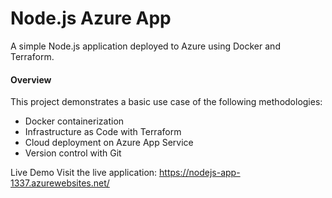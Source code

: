 # Node.js Azure App
A simple Node.js application deployed to Azure using Docker and Terraform.

#### Overview
This project demonstrates a basic use case of the following methodologies:

- Docker containerization
- Infrastructure as Code with Terraform
- Cloud deployment on Azure App Service
- Version control with Git

Live Demo
Visit the live application: https://nodejs-app-1337.azurewebsites.net/
